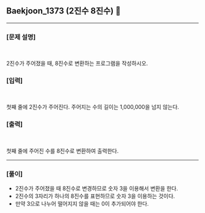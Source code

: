 ## Baekjoon_1373 (2진수 8진수) 🚀
___


### **[문제 설명]**
<br>

2진수가 주어졌을 때, 8진수로 변환하는 프로그램을 작성하시오.


### **[입력]**
<br>

첫째 줄에 2진수가 주어진다. 주어지는 수의 길이는 1,000,000을 넘지 않는다.

### **[출력]**
<br>

첫째 줄에 주어진 수를 8진수로 변환하여 출력한다.

___


### **[풀이]**

- 2진수가 주어졌을 때 8진수로 변경하므로 숫자 3을 이용해서 변환을 한다.
- 2진수의 3자리가 하나의 8진수를 표현하므로 숫자 3을 이용하는 것이다.
- 만약 3으로 나누어 떨어지지 않을 때는 0이 추가되어야 한다.
 